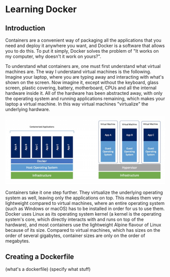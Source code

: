 # Learning Docker

## Introduction

Containers are a convenient way of packaging all the applications that you need and deploy it anywhere you want, and Docker is a software that allows you to do this. To put it simply, Docker solves the problem of "It works on my computer, why doesn't it work on yours?". 

To understand what containers are, one must first understand what virtual machines are. The way I understand virtual machines is the following. Imagine your laptop, where you are typing away and interacting with what's shown on the screen. Now imagine it, except without the keyboard, glass screen, plastic covering, battery, motherboard, CPUs and all the internal hardware inside it. All of the hardware has been abstracted away, with only the operating system and running applications remaining, which makes your laptop a virtual machine. In this way virtual machines "virtualize" the underlying hardware.

![Virtual Machines and Containers Comparison](images/vms_vs_containers.jpg "Comparison between VMs and Containers (from SDxCentral)")

Containers take it one step further. They virtualize the underlying operating system as well, leaving only the applications on top. This makes them very lightweight compared to virtual machines, where an entire operating system (such as Windows or macOS) has to be installed in order for us to use them. Docker uses Linux as its operating system kernel (a kernel is the operating system's core, which directly interacts with and runs on top of the hardware), and most containers use the lightweight Alpine flavour of Linux because of its size. Compared to virtual machines, which has sizes on the order of several gigabytes, container sizes are only on the order of megabytes.

## Creating a Dockerfile

(what's a dockerfile)
(specify what stuff)